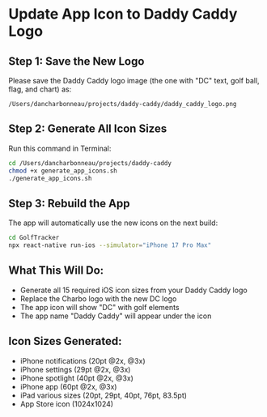 # Update App Icon to Daddy Caddy Logo

## Step 1: Save the New Logo
Please save the Daddy Caddy logo image (the one with "DC" text, golf ball, flag, and chart) as:
```
/Users/dancharbonneau/projects/daddy-caddy/daddy_caddy_logo.png
```

## Step 2: Generate All Icon Sizes
Run this command in Terminal:
```bash
cd /Users/dancharbonneau/projects/daddy-caddy
chmod +x generate_app_icons.sh
./generate_app_icons.sh
```

## Step 3: Rebuild the App
The app will automatically use the new icons on the next build:
```bash
cd GolfTracker
npx react-native run-ios --simulator="iPhone 17 Pro Max"
```

## What This Will Do:
- Generate all 15 required iOS icon sizes from your Daddy Caddy logo
- Replace the Charbo logo with the new DC logo
- The app icon will show "DC" with golf elements
- The app name "Daddy Caddy" will appear under the icon

## Icon Sizes Generated:
- iPhone notifications (20pt @2x, @3x)
- iPhone settings (29pt @2x, @3x)  
- iPhone spotlight (40pt @2x, @3x)
- iPhone app (60pt @2x, @3x)
- iPad various sizes (20pt, 29pt, 40pt, 76pt, 83.5pt)
- App Store icon (1024x1024)
